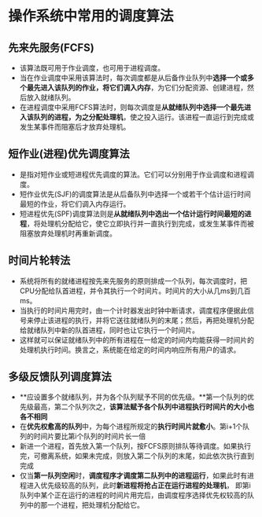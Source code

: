 # 操作系统中常用的调度算法

## 先来先服务(FCFS)
* 该算法既可用于作业调度，也可用于进程调度。
* 当在作业调度中采用该算法时，每次调度都是从后备作业队列中**选择一个或多个最先进入该队列的作业，将它们调入内存**，为它们分配资源、创建进程，然后放入就绪队列。
* 在进程调度中采用FCFS算法时，则每次调度是**从就绪队列中选择一个最先进入该队列的进程，为之分配处理机**，使之投入运行。该进程一直运行到完成或发生某事件而阻塞后才放弃处理机。

## 短作业(进程)优先调度算法
* 是指对短作业或短进程优先调度的算法。它们可以分别用于作业调度和进程调度。
* 短作业优先(SJF)的调度算法是从后备队列中选择一个或若干个估计运行时间最短的作业，将它们调入内存运行。
* 短进程优先(SPF)调度算法则是**从就绪队列中选出一个估计运行时间最短的进程**，将处理机分配给它，使它立即执行并一直执行到完成，或发生某事件而被阻塞放弃处理机时再重新调度。

## 时间片轮转法
* 系统将所有的就绪进程按先来先服务的原则排成一个队列，每次调度时，把CPU分配给队首进程，并令其执行一个时间片。时间片的大小从几ms到几百ms。
* 当执行的时间片用完时，由一个计时器发出时钟中断请求，调度程序便据此信号来停止该进程的执行，并将它送往就绪队列的末尾；然后，再把处理机分配给就绪队列中新的队首进程，同时也让它执行一个时间片。
* 这样就可以保证就绪队列中的所有进程在一给定的时间内均能获得一时间片的处理机执行时间。换言之，系统能在给定的时间内响应所有用户的请求。

## 多级反馈队列调度算法
* **应设置多个就绪队列，并为各个队列赋予不同的优先级。**第一个队列的优先级最高，第二个队列次之，**该算法赋予各个队列中进程执行时间片的大小也各不相同**
* 在**优先权愈高的队列**中，为每个进程所规定的**执行时间片就愈小**。第i+1个队列的时间片要比第i个队列的时间片长一倍
* 新进一个进程，首先放入第一个队列，按FCFS原则排队等待调度。如果执行完，可撤离系统，如果未完成，则放入第二个队列的末尾，如此依次执行直到完成
* 仅当**第一队列空闲**时，**调度程序才调度第二队列中的进程运行**，如果此时有进程进入优先级较高的队列，此时**新进程将抢占正在运行进程的处理机**，
    即第i队列中某个正在运行的进程的时间片用完后，由调度程序选择优先权较高的队列中的那一个进程，把处理机分配给它。


    
